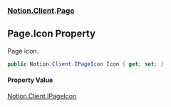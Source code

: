 ### [Notion.Client](Notion.Client.md 'Notion.Client').[Page](Notion.Client.Page.md 'Notion.Client.Page')

## Page.Icon Property

Page icon.

```csharp
public Notion.Client.IPageIcon Icon { get; set; }
```

#### Property Value
[Notion.Client.IPageIcon](https://docs.microsoft.com/en-us/dotnet/api/Notion.Client.IPageIcon 'Notion.Client.IPageIcon')